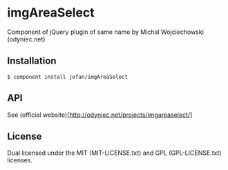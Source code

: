 
# imgAreaSelect

  Component of jQuery plugin of same name by Michal Wojciechowski (odyniec.net)

## Installation

    $ component install jofan/imgAreaSelect

## API

   See (official website)[http://odyniec.net/projects/imgareaselect/]

## License

  Dual licensed under the MIT (MIT-LICENSE.txt) and GPL (GPL-LICENSE.txt) licenses.
